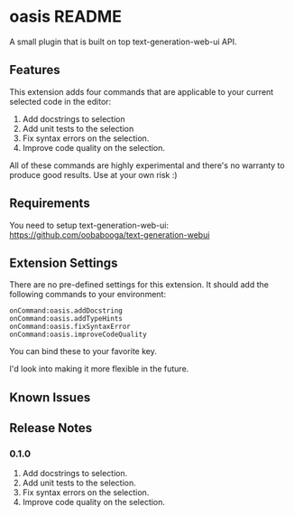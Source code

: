 # oasis README

A small plugin that is built on top text-generation-web-ui API.

## Features

This extension adds four commands that are applicable to your current selected code in the editor:

1. Add docstrings to selection
2. Add unit tests to the selection
3. Fix syntax errors on the selection.
4. Improve code quality on the selection.

All of these commands are highly experimental and there's no warranty to produce good results.
Use at your own risk :)

## Requirements

You need to setup text-generation-web-ui: https://github.com/oobabooga/text-generation-webui

## Extension Settings

There are no pre-defined settings for this extension. It should add the following commands to your environment:

```
onCommand:oasis.addDocstring
onCommand:oasis.addTypeHints
onCommand:oasis.fixSyntaxError
onCommand:oasis.improveCodeQuality
```

You can bind these to your favorite key.

I'd look into making it more flexible in the future.

## Known Issues

## Release Notes

### 0.1.0

1. Add docstrings to selection.
2. Add unit tests to the selection.
3. Fix syntax errors on the selection.
4. Improve code quality on the selection.